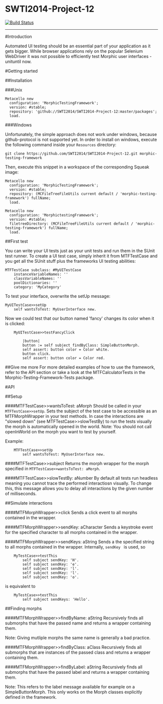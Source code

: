 SWTI2014-Project-12
===================
[![Build Status](https://travis-ci.org/SWTI2014/SWTI2014-Project-12.svg?branch=master)](https://travis-ci.org/SWTI2014/SWTI2014-Project-12)


----------

#Introduction

Automated UI testing should be an essential part of your application as it gets bigger. While browser applications rely on the popular Selenium WebDriver it was not possible to efficiently test Morphic user interfaces - unituntil now.

#Getting started

##Installation

###Unix

``` 
Metacello new
  configuration: 'MorphicTestingFramework';
  version: #stable;
  repository: 'github://SWTI2014/SWTI2014-Project-12:master/packages';
  load.
```

###Windows

Unfortunately, the simple approach does not work under windows, because github-protocol is not supported yet. In order to install on windows, execute the following command inside your `Resources` directory:

```
git clone https://github.com/SWTI2014/SWTI2014-Project-12.git morphic-testing-framework
```

Then, execute this snippet in a workspace of the corresponding Squeak image:

```
Metacello new
  configuration: 'MorphicTestingFramework';
  version: #stable;
  repository: (MCFileTreeFileUtils current default / 'morphic-testing-framework') fullName;
  load.
  
Metacello new
  configuration: 'MorphictestingFramework';
  version: #stable;
  filetreeDirectory: (MCFileTreeFileUtils current default / 'morphic-testing-framework') fullName;
  load.
```

##First test

You can write your UI tests just as your unit tests and run them in the SUnit test runner. To create a UI test case, simply inherit it from MTFTestCase and you get all the SUnit stuff plus the frameworks UI testing abilities:
```
MTFTestCase subclass: #MyUITestCase
    instanceVariableNames: ''
	classVariableNames: ''
	poolDictionaries: ''
	category: 'MyCategory'
```

To test your interface, overwrite the setUp message:

    MyUITestCase>>setUp
	    self wantsToTest: MyUserInterface new.

Now we could test that our button named 'fancy' changes its color when it is clicked:
```
    MyUITestCase>>testFancyClick
    
        |button|
        button := self subject findByClass: SimpleButtonMorph.
        self assert: button color = Color white.
        button click.
        self assert: button color = Color red.
```

##Give me more
For more detailed examples of how to use the framework, refer to the API section or take a look at the MTFCalculatorTests in the Morphic-Testing-Framework-Tests package.

#API

##Setup

####MTFTestCase>>wantsToTest: aMorph
Should be called in your `MTFTestCase>>setUp`.
Sets the subject of the test case to be accessible as an MTFMorphWrapper in your test methods.
In case the interactions are "slowed down" (see MTFTestCase>>slowTestBy) to run the tests visually the morph is automatically opened in the world.
Note: You should not call openInWorld on the morph you want to test by yourself.

Example:
```
    MTFTestCase>>setUp
        self wantsToTest: MyUserInterface new.
```

####MTFTestCase>>subject
Returns the morph wrapper for the morph specified in `MTFTestCase>>wantsToTest: aMorph`.

####MTFTestCase>>slowTestBy: aNumber
By default all tests run headless meaning you cannot trace the performed interactiosn visually. To change this, this message allows you to delay all interactions by the given number of milliseconds.

##Simulate interactions

####MTFMorphWrapper>>click
Sends a click event to all morphs contained in the wrapper.

####MTFMorphWrapper>>sendKey: aCharacter
Sends a keystroke event for the specified character to all morphs contained in the wrapper.

####MTFMorphWrapper>>sendKeys: aString
Sends a the specified string to all morphs contained in the wrapper.
Internally, `sendKey ` is used, so
```
    MyTestCase>>testThis
        self subject sendKey: 'H'.
        self subject sendKey: 'e'.
        self subject sendKey: 'l'.
        self subject sendKey: 'l'.
        self subject sendKey: 'o'.
```
is equivalent to 
```
    MyTestCase>>testThis
        self subject sendKeys: 'Hello'.
```

##Finding morphs

####MTFMorphWrapper>>findByName: aString
Recursively finds all submorphs that have the passed name and returns a wrapper containing them.

Note: Giving mutliple morphs the same name is generally a bad practice.

####MTFMorphWrapper>>findByClass: aClass
Recursively finds all submorphs that are instances of the passed class and returns a wrapper containing them.

####MTFMorphWrapper>>findByLabel: aString
Recursively finds all submorphs that have the passed label and returns a wrapper containing them.

Note: This refers to the label message available for example on a SimpleButtonMorph. This only works on the Morph classes explicitly defined in the framework.

